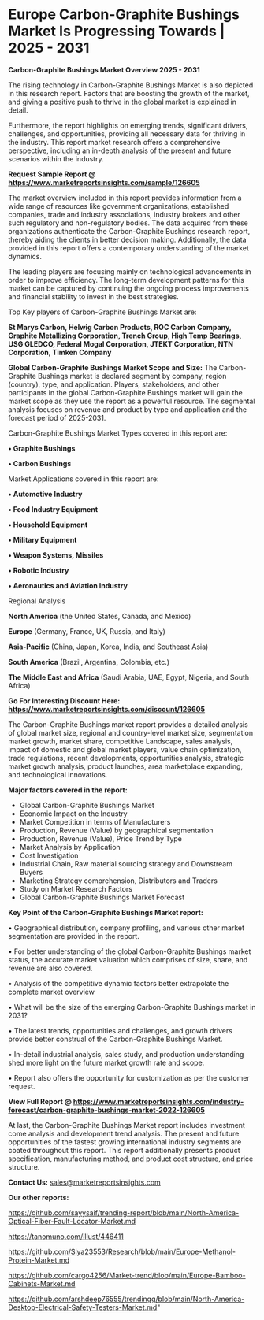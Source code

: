 # Europe Carbon-Graphite Bushings Market Is Progressing Towards | 2025 - 2031

<Strong> Carbon-Graphite Bushings Market Overview 2025 - 2031</strong>

The rising technology in Carbon-Graphite Bushings Market is also depicted in this research report. Factors that are boosting the growth of the market, and giving a positive push to thrive in the global market is explained in detail.

Furthermore, the report highlights on emerging trends, significant drivers, challenges, and opportunities, providing all necessary data for thriving in the industry. This report market research offers a comprehensive perspective, including an in-depth analysis of the present and future scenarios within the industry.

<strong>Request Sample Report @ <a href=https://www.marketreportsinsights.com/sample/126605>https://www.marketreportsinsights.com/sample/126605</a></strong>

The market overview included in this report provides information from a wide range of resources like government organizations, established companies, trade and industry associations, industry brokers and other such regulatory and non-regulatory bodies. The data acquired from these organizations authenticate the Carbon-Graphite Bushings research report, thereby aiding the clients in better decision making. Additionally, the data provided in this report offers a contemporary understanding of the market dynamics.

The leading players are focusing mainly on technological advancements in order to improve efficiency. The long-term development patterns for this market can be captured by continuing the ongoing process improvements and financial stability to invest in the best strategies.

Top Key players of Carbon-Graphite Bushings Market are:

<strong>St Marys Carbon, Helwig Carbon Products, ROC Carbon Company, Graphite Metallizing Corporation, Trench Group, High Temp Bearings, USG GLEDCO, Federal Mogal Corporation, JTEKT Corporation, NTN Corporation, Timken Company</strong>

<strong><b>Global Carbon-Graphite Bushings Market Scope and Size:</b></strong>
The Carbon-Graphite Bushings market is declared segment by company, region (country), type, and application. Players, stakeholders, and other participants in the global Carbon-Graphite Bushings market will gain the market scope as they use the report as a powerful resource. The segmental analysis focuses on revenue and product by type and application and the forecast period of 2025-2031.

Carbon-Graphite Bushings Market Types covered in this report are:

<strong>• Graphite Bushings

• Carbon Bushings</strong>

Market Applications covered in this report are:

<strong>• Automotive Industry

• Food Industry Equipment

• Household Equipment

• Military Equipment

• Weapon Systems, Missiles

• Robotic Industry

• Aeronautics and Aviation Industry</strong> 

Regional Analysis

<strong>North America</strong> (the United States, Canada, and Mexico)

<strong>Europe</strong> (Germany, France, UK, Russia, and Italy)

<strong>Asia-Pacific</strong> (China, Japan, Korea, India, and Southeast Asia)

<strong>South America</strong> (Brazil, Argentina, Colombia, etc.)

<strong>The Middle East and Africa</strong> (Saudi Arabia, UAE, Egypt, Nigeria, and South Africa)

<strong>Go For Interesting Discount Here: <a href=https://www.marketreportsinsights.com/discount/126605>https://www.marketreportsinsights.com/discount/126605</a></strong>

The Carbon-Graphite Bushings market report provides a detailed analysis of global market size, regional and country-level market size, segmentation market growth, market share, competitive Landscape, sales analysis, impact of domestic and global market players, value chain optimization, trade regulations, recent developments, opportunities analysis, strategic market growth analysis, product launches, area marketplace expanding, and technological innovations.

<strong><b>Major factors covered in the report:</b></strong>
<ul>
  <li>Global Carbon-Graphite Bushings Market </li>
  <li>Economic Impact on the Industry</li>
  <li>Market Competition in terms of Manufacturers</li>
  <li>Production, Revenue (Value) by geographical segmentation</li>
  <li>Production, Revenue (Value), Price Trend by Type</li>
  <li>Market Analysis by Application</li>
  <li>Cost Investigation</li>
  <li>Industrial Chain, Raw material sourcing strategy and Downstream Buyers</li>
  <li>Marketing Strategy comprehension, Distributors and Traders</li>
  <li>Study on Market Research Factors</li>
  <li>Global Carbon-Graphite Bushings Market Forecast</li>
</ul>

<strong><b>Key Point of the Carbon-Graphite Bushings Market report:</b></strong>

• Geographical distribution, company profiling, and various other market segmentation are provided in the report.

• For better understanding of the global Carbon-Graphite Bushings market status, the accurate market valuation which comprises of size, share, and revenue are also covered.

• Analysis of the competitive dynamic factors better extrapolate the complete market overview

• What will be the size of the emerging Carbon-Graphite Bushings market in 2031?

• The latest trends, opportunities and challenges, and growth drivers provide better construal of the Carbon-Graphite Bushings Market.

• In-detail industrial analysis, sales study, and production understanding shed more light on the future market growth rate and scope.

• Report also offers the opportunity for customization as per the customer request.

<strong><b>View Full Report @ <a href=https://www.marketreportsinsights.com/industry-forecast/carbon-graphite-bushings-market-2022-126605>https://www.marketreportsinsights.com/industry-forecast/carbon-graphite-bushings-market-2022-126605</a></b></strong>


At last, the Carbon-Graphite Bushings Market report includes investment come analysis and development trend analysis. The present and future opportunities of the fastest growing international industry segments are coated throughout this report. This report additionally presents product specification, manufacturing method, and product cost structure, and price structure.

<strong>Contact Us:</strong>
sales@marketreportsinsights.com

<strong>Our other reports:</strong>

<a href=https://github.com/sayysaif/trending-report/blob/main/North-America-Optical-Fiber-Fault-Locator-Market.md>https://github.com/sayysaif/trending-report/blob/main/North-America-Optical-Fiber-Fault-Locator-Market.md</a>

<a href=https://tanomuno.com/illust/446411>https://tanomuno.com/illust/446411</a>

<a href=https://github.com/Siya23553/Research/blob/main/Europe-Methanol-Protein-Market.md>https://github.com/Siya23553/Research/blob/main/Europe-Methanol-Protein-Market.md</a>

<a href=https://github.com/cargo4256/Market-trend/blob/main/Europe-Bamboo-Cabinets-Market.md>https://github.com/cargo4256/Market-trend/blob/main/Europe-Bamboo-Cabinets-Market.md</a>

<a href=https://github.com/arshdeep76555/trendingg/blob/main/North-America-Desktop-Electrical-Safety-Testers-Market.md>https://github.com/arshdeep76555/trendingg/blob/main/North-America-Desktop-Electrical-Safety-Testers-Market.md</a>"
